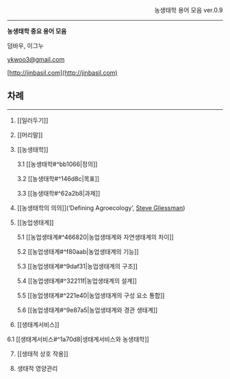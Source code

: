 

<p style="text-align: right">
농생태학 용어 모음 ver.0.9</p>



---

**농생태학 중요 용어 모음**

덤바우, 이그누

[ykwoo3@gmail.com](mailto:ykwoo3@gmail.com)

[http://jinbasil.com](http://jinbasil.com)


## 차례


---



1. [[일러두기]]
2. [[머리말]]
3. [[농생태학]] 

    3.1 [[농생태학#^bb1066|정의]]


    3.2 [[농생태학#^146d8c|목표]]


    3.3 [[농생태학#^62a2b8|과제]]

4. [[농생태학의 의의]](‘Defining Agroecology’, [Steve Gliessman](https://www.tandfonline.com/author/Gliessman%2C+Steve))

5. [[농업생태계]]

   5.1 [[농업생태계#^466820|농업생태계와 자연생태계의 차이]]


   5.2 [[농업생태계#^f80aab|농업생태계의 기능]]


   5.3 [[농업생태계#^9daf31|농업생태계의 구조]]


   5.4 [[농업생태계#^32211f|농업생태계의 설계]]


   5.5 [[농업생태계#^221e40|농업생태계의 구성 요소 통합]]


   5.6 [[농업생태계#^9e87a5|농업생태계와 경관 생태계]]


  6. [[생태계서비스]]

   6.1 [[생태계서비스#^1a70d8|생태계서비스와 농생태학]]

  7.  [[생태적 상호 작용]]

  8. 생태적 영양관리

